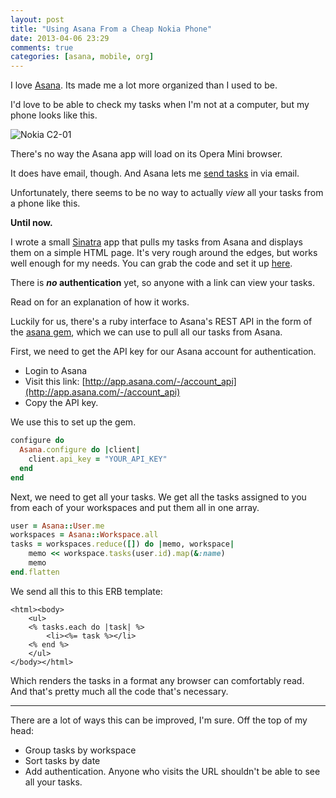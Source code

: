 ```yaml
---
layout: post
title: "Using Asana From a Cheap Nokia Phone"
date: 2013-04-06 23:29
comments: true
categories: [asana, mobile, org]
---
```


I love [Asana](http://asana.com/). Its made me a lot more organized than I used to be.

I'd love to be able to check my tasks when I'm not at a computer, but my phone looks like this.

![Nokia C2-01](/images/c2-01.jpg)

There's no way the Asana app will load on its Opera Mini browser.  

It does have email, though. And Asana lets me [send tasks](http://asana.com/guide/tags-email/email-basics) in via email.

Unfortunately, there seems to be no way to actually *view* all your tasks from a phone like this.  

**Until now.**

I wrote a small [Sinatra](http://sinatrarb.com/) app that pulls my tasks from Asana and displays them on a simple HTML page. It's very rough around the edges, but works well enough for my needs. You can grab the code and set it up [here](http://github.com/timothyandrew/asana-light).

There is ***no* authentication** yet, so anyone with a link can view your tasks.

Read on for an explanation of how it works.

<!-- more -->

Luckily for us, there's a ruby interface to Asana's REST API in the form of the [asana gem](http://github.com/rbright/asana), which we can use to pull all our tasks from Asana.

First, we need to get the API key for our Asana account for authentication.

- Login to Asana
- Visit this link: [http://app.asana.com/-/account_api](http://app.asana.com/-/account_api)
- Copy the API key.

We use this to set up the gem.

```ruby
configure do
  Asana.configure do |client|
    client.api_key = "YOUR_API_KEY"
  end
end
```

Next, we need to get all your tasks. We get all the tasks assigned to you from each of your workspaces and put them all in one array. 

```ruby
user = Asana::User.me
workspaces = Asana::Workspace.all
tasks = workspaces.reduce([]) do |memo, workspace|
    memo << workspace.tasks(user.id).map(&:name)
    memo
end.flatten
```

We send all this to this ERB template:

```erb
<html><body>
	<ul>
	<% tasks.each do |task| %>
		<li><%= task %></li>
	<% end %>
	</ul>
</body></html>
```

Which renders the tasks in a format any browser can comfortably read.  
And that's pretty much all the code that's necessary.

---    

There are a lot of ways this can be improved, I'm sure. Off the top of my head:

- Group tasks by workspace
- Sort tasks by date
- Add authentication. Anyone who visits the URL shouldn't be able to see all your tasks. 

